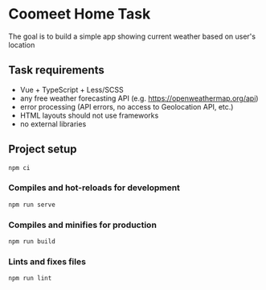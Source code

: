 # Coomeet Home Task

The goal is to build a simple app showing current weather based on user's location

## Task requirements

- Vue + TypeScript + Less/SCSS
- any free weather forecasting API (e.g. https://openweathermap.org/api)
- error processing (API errors, no access to Geolocation API, etc.)
- HTML layouts should not use frameworks
- no external libraries

## Project setup
```
npm ci
```

### Compiles and hot-reloads for development
```
npm run serve
```

### Compiles and minifies for production
```
npm run build
```

### Lints and fixes files
```
npm run lint
```

